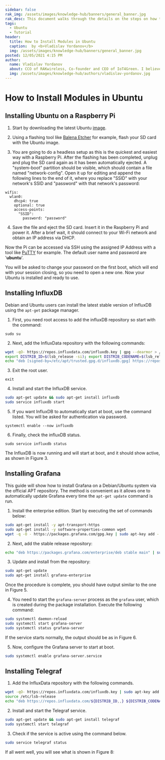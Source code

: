 ```yaml
---
sidebar: false
rak_img: /assets/images/knowledge-hub/banners/general_banner.jpg
rak_desc: This document walks through the details on the steps on how to install Raspberry Pi, InfluxDB, Grafana, and Telegraf in Ubuntu. 
tags:
  - Ubuntu
  - Tutorial
header:
  title: How to Install Modules in Ubuntu
  caption:  by <b>Vladislav Yordanov</b>
  img: /assets/images/knowledge-hub/banners/general_banner.jpg
posted: 12/05/2021 4:15 PM
author:
  name: Vladislav Yordanov
  about: CCO of RAKwireless, Co-founder and CEO of IoT4Green. I believe technology can be the solution to most issues human kind is facing.
  img: /assets/images/knowledge-hub/authors/vladislav-yordanov.jpg
---
```


# How to Install Modules in Ubuntu

## Installing Ubuntu on a Raspberry Pi

1. Start by downloading the latest Ubuntu [image](https://ubuntu.com/download/raspberry-pi).

2. Using a flashing tool like [Balena Etcher](https://www.balena.io/etcher/) for example, flash your SD card with the Ubuntu image.

<rk-img
  src="/assets/images/knowledge-hub/tutorials/how-to-install-modules-in-ubuntu/rpi-ubuntu/flashing-ubuntu-image.png"
  width="100%"
  caption="Flashing the Ubuntu Image"
/>

3. You are going to do a headless setup as this is the quickest and easiest way with a Raspberry Pi. After the flashing has been completed, unplug and plug the SD card again as it has been automatically ejected. A "system-boot" partition should be visible, which should contain a file named "network-config". Open it up for editing and append the following lines to the end of it, where you replace "SSID" with your network's SSID and "password" with that network's password:

```
wifis:
  wlan0:
    dhcp4: true
    optional: true
    access-points:
      "SSID":
        password: "password"
```

4. Save the file and eject the SD card. Insert it in the Raspberry Pi and power it. After a brief wait, it should connect to your Wi-Fi network and obtain an IP address via DHCP.

Now the Pi can be accessed via SSH using the assigned IP Address with a tool like [PuTTY](https://www.chiark.greenend.org.uk/~sgtatham/putty/latest.html) for example. The default user name and password are '**ubuntu**'.

You will be asked to change your password on the first boot, which will end with your session closing, so you need to open a new one. Now your Ubuntu is installed and ready to use.

<rk-img
  src="/assets/images/knowledge-hub/tutorials/how-to-install-modules-in-ubuntu/rpi-ubuntu/ubuntu-screen.png"
  width="100%"
  caption="Ubuntu Welcome Screen"
/>

## Installing InfluxDB

Debian and Ubuntu users can install the latest stable version of InfluxDB using the `apt-get` package manager. 

1. First, you need root access to add the influxDB repository so start with the command:

```
sudo su
```

2. Next, add the InfluxData repository with the following commands:

```sh
wget -qO- https://repos.influxdata.com/influxdb.key | gpg --dearmor > /etc/apt/trusted.gpg.d/influxdb.gpg
export DISTRIB_ID=$(lsb_release -si); export DISTRIB_CODENAME=$(lsb_release -sc)
echo "deb [signed-by=/etc/apt/trusted.gpg.d/influxdb.gpg] https://repos.influxdata.com/${DISTRIB_ID,,} ${DISTRIB_CODENAME} stable" > /etc/apt/sources.list.d/influxdb.list
```

3. Exit the root user.

```
exit
```

4. Install and start the InfluxDB service.

```bash
sudo apt-get update && sudo apt-get install influxdb
sudo service influxdb start
```

5. If you want InfluxDB to automatically start at boot, use the command listed. You will be asked for authentication  via password.

```
systemctl enable --now influxdb
```

6. Finally, check the influxDB status.

```
sudo service influxdb status
```

The InfluxDB is now running and will start at boot, and it should show active, as shown in Figure 3. 

<rk-img
  src="/assets/images/knowledge-hub/tutorials/how-to-install-modules-in-ubuntu/ubuntu-influxdb/service-status.png"
  width="100%"
  caption="InfluxDB Service Status"
/>

## Installing Grafana

This guide will show how to install Grafana on a Debian/Ubuntu system via the official APT repository. The method is convenient as it allows one to automatically update Grafana every time the `apt-get update` command is run.

1. Install the enterprise edition. Start by executing the set of commands below:

```bash
sudo apt-get install -y apt-transport-https
sudo apt-get install -y software-properties-common wget
wget -q -O - https://packages.grafana.com/gpg.key | sudo apt-key add -
```

2. Next, add the stable release repository:

```bash
echo "deb https://packages.grafana.com/enterprise/deb stable main" | sudo tee -a /etc/apt/sources.list.d/grafana.list
```

<rk-img
  src="/assets/images/knowledge-hub/tutorials/how-to-install-modules-in-ubuntu/ubuntu-grafana/prerequisites.png"
  width="100%"
  caption="Installation Prerequisites"
/>


3. Update and install from the repository:

```bash
sudo apt-get update
sudo apt-get install grafana-enterprise
```

Once the procedure is complete, you should have output similar to the one in Figure 5.


<rk-img
  src="/assets/images/knowledge-hub/tutorials/how-to-install-modules-in-ubuntu/ubuntu-grafana/log.png"
  width="100%"
  caption="Installation Log"
/>

4. You need to start the `grafana-server` process as the `grafana` user, which is created during the package installation. Execute the following command:

```bash
sudo systemctl daemon-reload
sudo systemctl start grafana-server
sudo systemctl status grafana-server
```

If the service starts normally, the output should be as in Figure 6.

<rk-img
  src="/assets/images/knowledge-hub/tutorials/how-to-install-modules-in-ubuntu/ubuntu-grafana/service-running.png"
  width="100%"
  caption="Grafana Service Running"
/>

5. Now, configure the Grafana server to start at boot.

```bash
sudo systemctl enable grafana-server.service
```
<rk-img
  src="/assets/images/knowledge-hub/tutorials/how-to-install-modules-in-ubuntu/ubuntu-grafana/server-at-boot.png"
  width="100%"
  caption="Grafana Server at Boot"
/>

## Installing Telegraf

1. Add the InfluxData repository with the following commands.

```bash
wget -qO- https://repos.influxdata.com/influxdb.key | sudo apt-key add -
source /etc/lsb-release
echo "deb https://repos.influxdata.com/${DISTRIB_ID,,} ${DISTRIB_CODENAME} stable" | sudo tee /etc/apt/sources.list.d/influxdb.list
```

2. Install and start the Telegraf service.

```bash
sudo apt-get update && sudo apt-get install telegraf
sudo systemctl start telegraf
```

3. Check if the service is active using the command below. 

```bash
sudo service telegraf status
```
 If all went well, you will see what is shown in Figure 8:


<rk-img
  src="/assets/images/knowledge-hub/tutorials/how-to-install-modules-in-ubuntu/ubuntu-telegraf/status.png"
  width="100%"
  caption="Telegraf service status running"
/>

<rk-author />